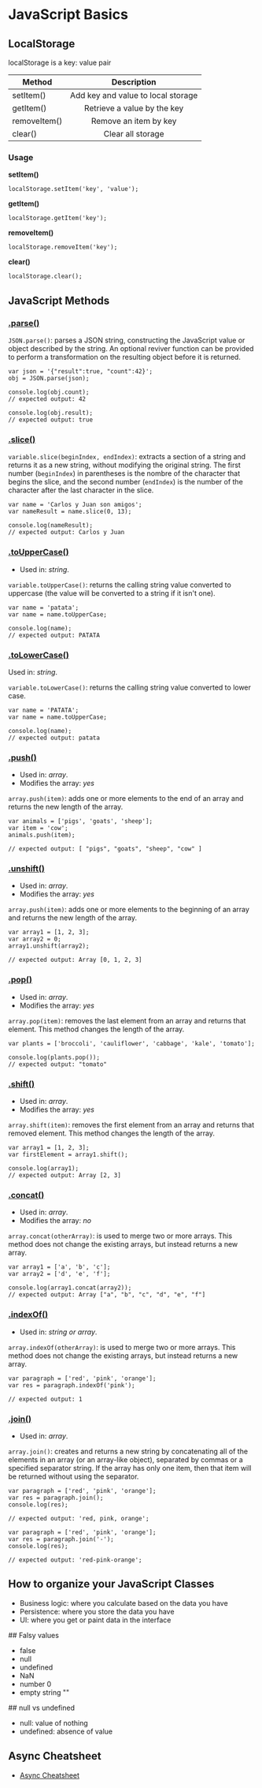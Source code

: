 # JavaScript Basics

## LocalStorage

localStorage is a key: value pair

| Method        | Description                        |
| ------------- |:----------------------------------:|
| setItem()     | Add key and value to local storage |
| getItem()     | Retrieve a value by the key        |
| removeItem()  | Remove an item by key              |
| clear()       | Clear all storage                  |

### Usage

**setItem()**

`localStorage.setItem('key', 'value');`

**getItem()**

`localStorage.getItem('key');`

**removeItem()**

`localStorage.removeItem('key');`

**clear()**

`localStorage.clear();`

## JavaScript Methods

### [.parse()](https://developer.mozilla.org/en-US/docs/Web/JavaScript/Reference/Global_Objects/JSON/parse)

`JSON.parse()`: parses a JSON string, constructing the JavaScript value or object described by the string. An optional reviver function can be provided to perform a transformation on the resulting object before it is returned.

```
var json = '{"result":true, "count":42}';
obj = JSON.parse(json);

console.log(obj.count);
// expected output: 42

console.log(obj.result);
// expected output: true
```

### [.slice()](https://developer.mozilla.org/en-US/docs/Web/JavaScript/Reference/Global_Objects/String/slice)

`variable.slice(beginIndex, endIndex)`: extracts a section of a string and returns it as a new string, without modifying the original string. The first number (`beginIndex`) in parentheses is the nombre of the character that begins the slice, and the second number (`endIndex`) is the number of the character after the last character in the slice.

```
var name = 'Carlos y Juan son amigos';
var nameResult = name.slice(0, 13);

console.log(nameResult);
// expected output: Carlos y Juan
```

### [.toUpperCase()](https://developer.mozilla.org/en-US/docs/Web/JavaScript/Reference/Global_Objects/String/toUpperCase)

- Used in: *string*.

`variable.toUpperCase()`: returns the calling string value converted to uppercase (the value will be converted to a string if it isn't one).

```
var name = 'patata';
var name = name.toUpperCase;

console.log(name);
// expected output: PATATA
```

### [.toLowerCase()](https://developer.mozilla.org/en-US/docs/Web/JavaScript/Reference/Global_Objects/String/toLowerCase)

Used in: *string*.

`variable.toLowerCase()`: returns the calling string value converted to lower case.

```
var name = 'PATATA';
var name = name.toUpperCase;

console.log(name);
// expected output: patata
```

### [.push()](https://developer.mozilla.org/en-US/docs/Web/JavaScript/Reference/Global_Objects/Array/push)

- Used in: *array*.
- Modifies the array: *yes*

`array.push(item)`: adds one or more elements to the end of an array and returns the new length of the array.

```
var animals = ['pigs', 'goats', 'sheep'];
var item = 'cow';
animals.push(item);

// expected output: [ "pigs", "goats", "sheep", "cow" ]
```

### [.unshift()](https://developer.mozilla.org/en-US/docs/Web/JavaScript/Reference/Global_Objects/Array/unshift)

- Used in: *array*.
- Modifies the array: *yes*

`array.push(item)`: adds one or more elements to the beginning of an array and returns the new length of the array.

```
var array1 = [1, 2, 3];
var array2 = 0;
array1.unshift(array2);

// expected output: Array [0, 1, 2, 3]
```

### [.pop()](https://developer.mozilla.org/en-US/docs/Web/JavaScript/Reference/Global_Objects/Array/pop)

- Used in: *array*.
- Modifies the array: *yes*

`array.pop(item)`: removes the last element from an array and returns that element. This method changes the length of the array.

```
var plants = ['broccoli', 'cauliflower', 'cabbage', 'kale', 'tomato'];

console.log(plants.pop());
// expected output: "tomato"
```


### [.shift()](https://developer.mozilla.org/en-US/docs/Web/JavaScript/Reference/Global_Objects/Array/shift)

- Used in: *array*.
- Modifies the array: *yes*

`array.shift(item)`: removes the first element from an array and returns that removed element. This method changes the length of the array.

```
var array1 = [1, 2, 3];
var firstElement = array1.shift();

console.log(array1);
// expected output: Array [2, 3]
```



### [.concat()](https://developer.mozilla.org/en-US/docs/Web/JavaScript/Reference/Global_Objects/Array/concat)

- Used in: *array*.
- Modifies the array: *no*

`array.concat(otherArray)`:  is used to merge two or more arrays. This method does not change the existing arrays, but instead returns a new array.

```
var array1 = ['a', 'b', 'c'];
var array2 = ['d', 'e', 'f'];

console.log(array1.concat(array2));
// expected output: Array ["a", "b", "c", "d", "e", "f"]
```


### [.indexOf()](https://developer.mozilla.org/en-US/docs/Web/JavaScript/Reference/Global_Objects/String/indexOf)

- Used in: *string or array*.

`array.indexOf(otherArray)`:  is used to merge two or more arrays. This method does not change the existing arrays, but instead returns a new array.

```
var paragraph = ['red', 'pink', 'orange'];
var res = paragraph.indexOf('pink');

// expected output: 1
```



### [.join()](https://developer.mozilla.org/en-US/docs/Web/JavaScript/Reference/Global_Objects/Array/join)

- Used in: *array*.

`array.join()`: creates and returns a new string by concatenating all of the elements in an array (or an array-like object), separated by commas or a specified separator string. If the array has only one item, then that item will be returned without using the separator.

```
var paragraph = ['red', 'pink', 'orange'];
var res = paragraph.join();
console.log(res);

// expected output: 'red, pink, orange';

var paragraph = ['red', 'pink', 'orange'];
var res = paragraph.join('-');
console.log(res);

// expected output: 'red-pink-orange';
```

## How to organize your JavaScript Classes

- Business logic: where you calculate based on the data you have
- Persistence: where you store the data you have
- UI: where you get or paint data in the interface


## Falsy values

- false
- null
- undefined
- NaN
- number 0
- empty string ""


## null vs undefined

- null: value of nothing
- undefined: absence of value

## Async Cheatsheet

- [Async Cheatsheet](https://raw.githubusercontent.com/frontarm/async-javascript-cheatsheet/master/async-cheatsheet.png)
